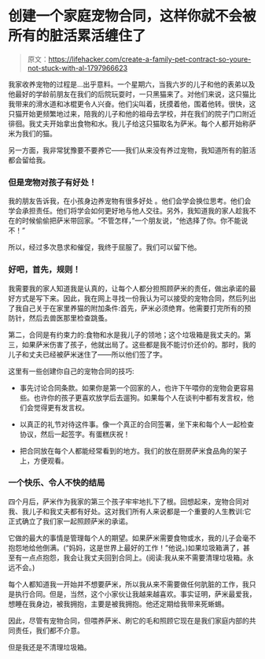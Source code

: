 # 创建一个家庭宠物合同，这样你就不会被所有的脏活累活缠住了

> 原文：<https://lifehacker.com/create-a-family-pet-contract-so-youre-not-stuck-with-al-1797966623>

我家收养宠物的过程是...出乎意料。一个星期六，当我六岁的儿子和他的表弟以及他最好的学龄前朋友在我们的后院玩耍时，一只黑猫来了。对他们来说，这只猫比我带来的滑水道和冰棍更令人兴奋。他们尖叫着，抚摸着他，围着他转。很快，这只猫开始更频繁地过来，陪我的儿子和他的祖母去学校，并在我们的院子门口附近徘徊。我丈夫开始拿出食物和水。我儿子给这只猫取名为萨米。每个人都开始称萨米为我们的猫。



另一方面，我非常犹豫要不要养它——我们从来没有养过宠物，我知道所有的脏活都会留给我。

### 但是宠物对孩子有好处！

我的朋友告诉我，在小孩身边养宠物有很多好处 。他们会学会换位思考。他们会学会承担责任。他们将学会如何更好地与他人交往。另外，我知道我的家人趁我不在的时候偷偷把萨米带回家。“不管怎样，”一个朋友说，“他选择了你。你不能说不！”

所以，经过多次恳求和催促，我终于屈服了。我们可以留下他。

### **好吧，首先，规则！**

我需要我的家人知道我是认真的，让每个人都分担照顾萨米的责任，做出承诺的最好方式是写下来。因此，我在网上寻找一份我认为可以接受的宠物合同，然后列出了我自己关于在家里养猫的附加条件:首先，萨米必须绝育。他需要打完所有的预防针，然后去兽医那里检查跳蚤。

第二，合同是有约束力的:食物和水是我儿子的领地；这个垃圾箱是我丈夫的。第三，如果萨米伤害了孩子，他就出局了。这些都是我不能讨价还价的。那时，我的儿子和丈夫已经被萨米迷住了——所以他们签了字。

这里有一些创建你自己的宠物合同的技巧:

*   事先讨论合同条款。如果你是第一个回家的人，也许下午喂你的宠物会更容易些。也许你的孩子更喜欢放学后去遛狗。如果每个人在谈判中都有发言权，他们会觉得更有发言权。

*   以真正的礼节对待这件事。像一个真正的合同签署，坐下来和每个人一起检查协议，然后一起签字。有蛋糕庆祝！

*   把合同放在每个人都能经常看到的地方。我们的放在厨房萨米食品角的架子上，方便观看。

### 一个快乐、令人不快的结局

四个月后，萨米作为我家的第三个孩子牢牢地扎下了根。回想起来，宠物合同对我、我儿子和我丈夫都有好处。这对我们所有人来说都是一个重要的人生教训:它正式确立了我们家一起照顾萨米的承诺。

它做的最大的事情是管理每个人的期望。如果萨米需要食物或水，我的儿子会毫不抱怨地给他倒满。(“妈妈，这是世界上最好的工作！”他说。)如果垃圾箱满了，甚至有一点点抱怨，我会让我丈夫回到合同上。(阅读:我从来不需要清理垃圾箱。永远不会。)

每个人都知道我一开始并不想要萨米，所以我从来不需要做任何肮脏的工作，我只是执行合同。但是，当然，这个小家伙让我越来越喜欢。事实证明，萨米最爱我，想睡在我身边，被我拥抱，主要是被我拥抱。他还定期给我带来死蜥蜴。

因此，尽管有宠物合同，但喂养萨米、刷它的毛和照顾它现在是我们家庭内部的共同责任，我们都不介意。

但是我还是不清理垃圾箱。
